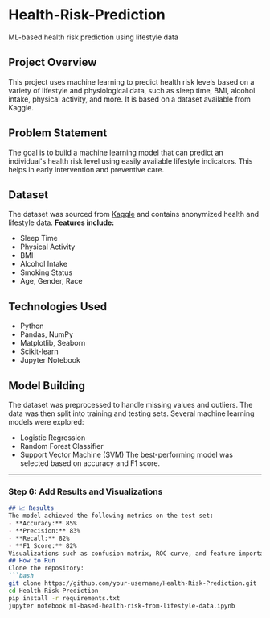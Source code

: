 # Health-Risk-Prediction
ML-based health risk prediction using lifestyle data
## Project Overview
This project uses machine learning to predict health risk levels based on a variety of lifestyle and physiological data, such as sleep time, BMI, alcohol intake, physical activity, and more. It is based on a dataset available from Kaggle.
## Problem Statement
The goal is to build a machine learning model that can predict an individual's health risk level using easily available lifestyle indicators. This helps in early intervention and preventive care.
## Dataset
The dataset was sourced from [Kaggle](https://www.kaggle.com/) and contains anonymized health and lifestyle data.
**Features include:**
- Sleep Time
- Physical Activity
- BMI
- Alcohol Intake
- Smoking Status
- Age, Gender, Race
## Technologies Used
- Python
- Pandas, NumPy
- Matplotlib, Seaborn
- Scikit-learn
- Jupyter Notebook
## Model Building
The dataset was preprocessed to handle missing values and outliers. The data was then split into training and testing sets.
Several machine learning models were explored:
- Logistic Regression
- Random Forest Classifier
- Support Vector Machine (SVM)
The best-performing model was selected based on accuracy and F1 score.
---
### **Step 6: Add Results and Visualizations**
```markdown
## 📈 Results
The model achieved the following metrics on the test set:
- **Accuracy:** 85%
- **Precision:** 83%
- **Recall:** 82%
- **F1 Score:** 82%
Visualizations such as confusion matrix, ROC curve, and feature importance plots are included in the notebook.
## How to Run
Clone the repository:
```bash
git clone https://github.com/your-username/Health-Risk-Prediction.git
cd Health-Risk-Prediction
pip install -r requirements.txt
jupyter notebook ml-based-health-risk-from-lifestyle-data.ipynb

